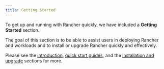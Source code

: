 ```yaml
---
title: Getting Started
---
```


To get up and running with Rancher quickly, we have included a **Getting Started** section.

The goal of this section is to be able to assist users in deploying Rancher and workloads and to install or upgrade Rancher quickly and effectively.

Please see the [introduction](../docs/pages-for-subheaders/introduction.md), [quick start guides](../docs/pages-for-subheaders/quick-start-guides.md), and the [installation and upgrade](../docs/pages-for-subheaders/installation-and-upgrade.md) sections for more.